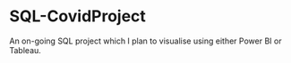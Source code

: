 # SQL-CovidProject
An on-going SQL project which I plan to visualise using either Power BI or Tableau.

